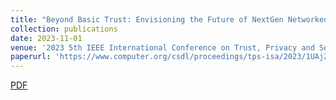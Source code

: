 ```yaml
---
title: "Beyond Basic Trust: Envisioning the Future of NextGen Networked Systems and Digital Signatures"
collection: publications
date: 2023-11-01
venue: '2023 5th IEEE International Conference on Trust, Privacy and Security in Intelligent Systems and Applications (TPS-ISA)'
paperurl: 'https://www.computer.org/csdl/proceedings/tps-isa/2023/1UAj2YQfzK8'
---
```

[PDF](https://cse.usf.edu/~attilaayavuz/article/23/NextGNetSignatureYavuzSep2023Approved.pdf)
